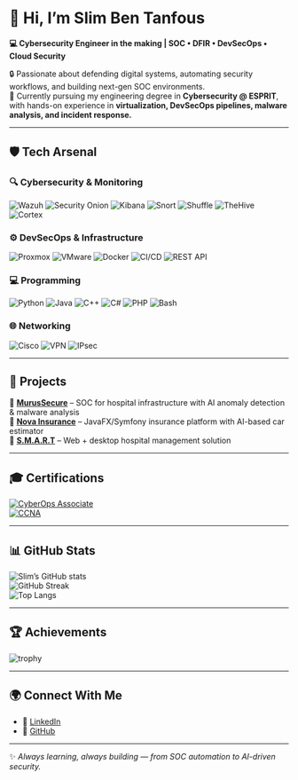 # 👋 Hi, I’m Slim Ben Tanfous  

**💻 Cybersecurity Engineer in the making | SOC • DFIR • DevSecOps • Cloud Security**  

🔒 Passionate about defending digital systems, automating security workflows, and building next-gen SOC environments.  
🚀 Currently pursuing my engineering degree in **Cybersecurity @ ESPRIT**, with hands-on experience in **virtualization, DevSecOps pipelines, malware analysis, and incident response.**  

---

## 🛡️ Tech Arsenal  

### 🔍 Cybersecurity & Monitoring  
![Wazuh](https://img.shields.io/badge/-Wazuh-005571?logo=wazuh&logoColor=white) ![Security Onion](https://img.shields.io/badge/-Security%20Onion-2E86C1?logo=security-onion&logoColor=white) ![Kibana](https://img.shields.io/badge/-Kibana-EF2D5E?logo=kibana&logoColor=white) ![Snort](https://img.shields.io/badge/-Snort-CC0000?logo=snort&logoColor=white) ![Shuffle](https://img.shields.io/badge/-Shuffle-1E90FF?logo=automation&logoColor=white) ![TheHive](https://img.shields.io/badge/-TheHive-F39C12?logo=apachehive&logoColor=white) ![Cortex](https://img.shields.io/badge/-Cortex-2ECC71?logo=elastic&logoColor=white) 

### ⚙️ DevSecOps & Infrastructure  
![Proxmox](https://img.shields.io/badge/-Proxmox-E57000?logo=proxmox&logoColor=white) ![VMware](https://img.shields.io/badge/-VMware-607078?logo=vmware&logoColor=white) ![Docker](https://img.shields.io/badge/-Docker-2496ED?logo=docker&logoColor=white) ![CI/CD](https://img.shields.io/badge/-CI%2FCD-FF6C37?logo=githubactions&logoColor=white) ![REST API](https://img.shields.io/badge/-REST%20API-02569B?logo=fastapi&logoColor=white) 


### 💻 Programming  
![Python](https://img.shields.io/badge/-Python-3776AB?logo=python&logoColor=white) ![Java](https://img.shields.io/badge/-Java-007396?logo=java&logoColor=white) ![C++](https://img.shields.io/badge/-C++-00599C?logo=cplusplus&logoColor=white) ![C#](https://img.shields.io/badge/-C%23-68217A?logo=dotnet&logoColor=white) ![PHP](https://img.shields.io/badge/-PHP-777BB4?logo=php&logoColor=white) ![Bash](https://img.shields.io/badge/-Bash-4EAA25?logo=gnubash&logoColor=white)
    

### 🌐 Networking  
![Cisco](https://img.shields.io/badge/-Cisco-1BA0D7?logo=cisco&logoColor=white) ![VPN](https://img.shields.io/badge/-VPN-FF0000?logo=wireguard&logoColor=white) ![IPsec](https://img.shields.io/badge/-IPsec-2C3E50?logo=lock&logoColor=white)   

---

## 🚀 Projects  

🔹 **[MurusSecure](#)** – SOC for hospital infrastructure with AI anomaly detection & malware analysis  
🔹 **[Nova Insurance](#)** – JavaFX/Symfony insurance platform with AI-based car estimator  
🔹 **[S.M.A.R.T](#)** – Web + desktop hospital management solution  

---

## 🎓 Certifications  

[![CyberOps Associate](https://img.shields.io/badge/Cisco-CyberOps%20Associate-blue?logo=cisco)](https://www.credly.com/badges/f935daea-d7f0-422b-8335-8bef1c35d23f/public_url)  
[![CCNA](https://img.shields.io/badge/Cisco-CCNA-orange?logo=cisco)](https://www.credly.com/badges/ccc45b97-4b6e-4eb8-a172-fabe99537515/public_url)  

---

## 📊 GitHub Stats  

![Slim’s GitHub stats](https://github-readme-stats.vercel.app/api?username=Slimbentanfous1&show_icons=true&theme=radical)  
![GitHub Streak](https://streak-stats.demolab.com?user=Slimbentanfous1&theme=radical&border_radius=5)  
![Top Langs](https://github-readme-stats.vercel.app/api/top-langs/?username=Slimbentanfous1&layout=compact&theme=radical)  

---

## 🏆 Achievements  

![trophy](https://github-profile-trophy.vercel.app/?username=Slimbentanfous1&theme=onedark&row=1&no-frame=true)  

---

## 🌍 Connect With Me  

- 🔗 [LinkedIn](https://www.linkedin.com/in/slim-ben-tanfous-971b19244/)  
- 🐙 [GitHub](https://github.com/Slimbentanfous1)  

---

✨ *Always learning, always building — from SOC automation to AI-driven security.*  
